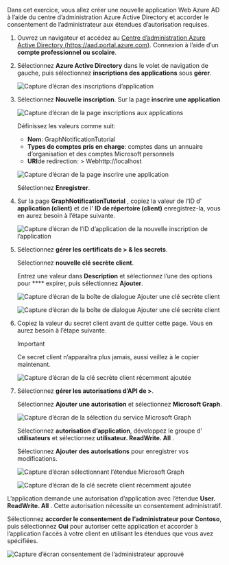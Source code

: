 <!-- markdownlint-disable MD002 MD041 -->

Dans cet exercice, vous allez créer une nouvelle application Web Azure AD à l’aide du centre d’administration Azure Active Directory et accorder le consentement de l’administrateur aux étendues d’autorisation requises.

1. Ouvrez un navigateur et accédez au [Centre d’administration Azure Active Directory (https://aad.portal.azure.com)](https://aad.portal.azure.com). Connexion à l’aide d’un **compte professionnel ou scolaire**.

1. Sélectionnez **Azure Active Directory** dans le volet de navigation de gauche, puis sélectionnez **inscriptions des applications** sous **gérer**.

    ![Capture d’écran des inscriptions d’application](./images/aad-portal-home.png)

1. Sélectionnez **Nouvelle inscription**. Sur la page **inscrire une application**

    ![Capture d’écran de la page inscriptions aux applications](./images/aad-portal-newapp.png)

    Définissez les valeurs comme suit:

    - **Nom**: GraphNotificationTutorial
    - **Types de comptes pris en charge**: comptes dans un annuaire d’organisation et des comptes Microsoft personnels
    - **URI**de redirection: > Webhttp://localhost

    ![Capture d’écran de la page inscrire une application](./images/aad-portal-newapp-01.png)

    Sélectionnez **Enregistrer**.

1. Sur la page **GraphNotificationTutorial** , copiez la valeur de l’ID d' **application (client)** et de l' **ID de répertoire (client)** enregistrez-la, vous en aurez besoin à l’étape suivante.

    ![Capture d’écran de l’ID d’application de la nouvelle inscription de l’application](./images/aad-portal-newapp-details.png)

1. Sélectionnez **gérer les certificats de > & les secrets**. 

    Sélectionnez **nouvelle clé secrète client**.

    Entrez une valeur dans **Description** et sélectionnez l’une des options pour **** expirer, puis sélectionnez **Ajouter**.

    ![Capture d’écran de la boîte de dialogue Ajouter une clé secrète client](./images/aad-portal-newapp-secret.png)

    ![Capture d’écran de la boîte de dialogue Ajouter une clé secrète client](./images/aad-portal-newapp-secret-02.png)

1. Copiez la valeur du secret client avant de quitter cette page. Vous en aurez besoin à l’étape suivante.

    > [!IMPORTANT]
    > Ce secret client n’apparaîtra plus jamais, aussi veillez à le copier maintenant.

    ![Capture d’écran de la clé secrète client récemment ajoutée](./images/aad-portal-newapp-secret-03.png)

1. Sélectionnez **gérer les autorisations d’API de >**.

    Sélectionnez **Ajouter une autorisation** et sélectionnez **Microsoft Graph**.

    ![Capture d’écran de la sélection du service Microsoft Graph](./images/aad-portal-newapp-graphscope.png)

    Sélectionnez **autorisation d’application**, développez le groupe d' **utilisateurs** et sélectionnez **utilisateur. ReadWrite. All** .

    Sélectionnez **Ajouter des autorisations** pour enregistrer vos modifications.

    ![Capture d’écran sélectionnant l’étendue Microsoft Graph](./images/aad-portal-newapp-graphscope-02.png)

    ![Capture d’écran de la clé secrète client récemment ajoutée](./images/aad-portal-newapp-graphscope-03.png)

L’application demande une autorisation d’application avec l’étendue **User. ReadWrite. All** . Cette autorisation nécessite un consentement administratif.

Sélectionnez **accorder le consentement de l’administrateur pour Contoso**, puis sélectionnez **Oui** pour autoriser cette application et accorder à l’application l’accès à votre client en utilisant les étendues que vous avez spécifiées.

![Capture d’écran consentement de l’administrateur approuvé](./images/aad-portal-newapp-graphscope-04.png)
